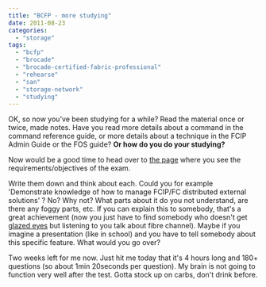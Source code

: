 ```yaml
---
title: "BCFP - more studying"
date: 2011-08-23
categories: 
  - "storage"
tags: 
  - "bcfp"
  - "brocade"
  - "brocade-certified-fabric-professional"
  - "rehearse"
  - "san"
  - "storage-network"
  - "studying"
---
```


OK, so now you've been studying for a while? Read the material once or twice, made notes. Have you read more details about a command in the command reference guide, or more details about a technique in the FCIP Admin Guide or the FOS guide? **Or how do you do your studying?**

Now would be a good time to head over to [the page](http://community.brocade.com/docs/DOC-2041 "le page") where you see the requirements/objectives of the exam.

Write them down and think about each. Could you for example 'Demonstrate knowledge of how to manage FCIP/FC distributed external solutions' ? No? Why not? What parts about it do you not understand, are there any foggy parts, etc. If you can explain this to somebody, that's a great achievement (now you just have to find somebody who doesn't get [glazed eyes](http://www.urbandictionary.com/define.php?term=glazed%20eyes "ahh, urbandictionary to the rescue") but listening to you talk about fibre channel). Maybe if you imagine a presentation (like in school) and you have to tell somebody about this specific feature. What would you go over?

Two weeks left for me now. Just hit me today that it's 4 hours long and 180+ questions (so about 1min 20seconds per question). My brain is not going to function very well after the test. Gotta stock up on carbs, don't drink before.
